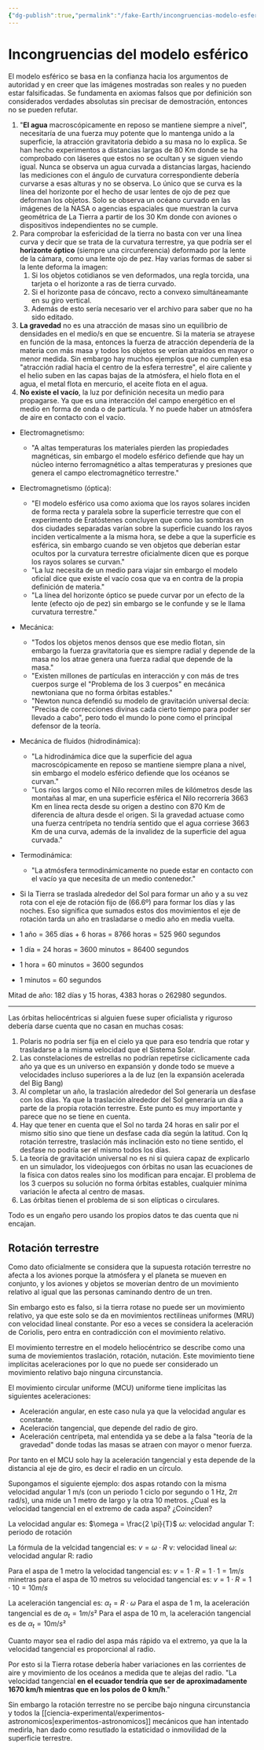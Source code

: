 ```yaml
---
{"dg-publish":true,"permalink":"/fake-Earth/incongruencias-modelo-esferico/"}
---
```


# Incongruencias del modelo esférico

El modelo esférico se basa en la confianza hacia los argumentos de autoridad y en creer que las imágenes mostradas son reales y no pueden estar falsificadas. Se fundamenta en axiomas falsos que por definición son considerados verdades absolutas sin precisar de demostración, entonces no se pueden refutar.
1. "**El agua** macroscópicamente en reposo se mantiene siempre a nivel", necesitaría de una fuerza muy potente que lo mantenga unido a la superficie, la atracción gravitatoria debido a su masa no lo explica. Se han hecho experimentos a distancias largas de 80 Km donde se ha comprobado con láseres que estos no se ocultan y se siguen viendo igual. Nunca se observa un agua curvada a distancias largas, haciendo las mediciones con el ángulo de curvatura correspondiente debería curvarse a esas alturas y no se observa. Lo único que se curva es la línea del horizonte por el hecho de usar lentes de ojo de pez que deforman los objetos. Solo se observa un océano curvado en las imágenes de la NASA o agencias espaciales que muestran la curva geométrica de La Tierra a partir de los 30 Km donde con aviones o dispositivos independientes no se cumple.
2. Para comprobar la esfericidad de la tierra no basta con ver una línea curva y decir que se trata de la curvatura terrestre, ya que podría ser el **horizonte óptico** (siempre una circunferencia) deformado por la lente de la cámara, como una lente ojo de pez. Hay varias formas de saber si la lente deforma la imagen:
	1. Si los objetos cotidianos se ven deformados, una regla torcida, una tarjeta o el horizonte a ras de tierra curvado.
	2. Si el horizonte pasa de cóncavo, recto a convexo simultáneamante en su giro vertical.
	3. Además de esto sería necesario ver el archivo para saber que no ha sido editado.
3. **La gravedad** no es una atracción de masas sino un equilibrio de densidades en el medio/s en que se encuentre. Si la materia se atrayese en función de la masa, entonces la fuerza de atracción dependería de la materia con más masa y todos los objetos se verían atraídos en mayor o menor medida. Sin embargo hay muchos ejemplos que no cumplen esa "atracción radial hacia el centro de la esfera terrestre", el aire caliente y el helio suben en las capas bajas de la atmósfera, el hielo flota en el agua, el metal flota en mercurio, el aceite flota en el agua.
4. **No existe el vacío**, la luz por definición necesita un medio para propagarse. Ya que es una interacción del campo energético en el medio en forma de onda o de partícula. Y no puede haber un atmósfera de aire en contacto con el vacío.

- Electromagnetismo:
	- "A altas temperaturas los materiales pierden las propiedades magnéticas, sin embargo el modelo esférico defiende que hay un núcleo interno ferromagnético a altas temperaturas y presiones que genera el campo electromagnético terrestre."
- Electromagnetismo (óptica):
	- "El modelo esférico usa como axioma que los rayos solares inciden de forma recta y paralela sobre la superficie terrestre que con el experimento de Eratóstenes concluyen que como las sombras en dos ciudades separadas varían sobre la superficie cuando los rayos inciden verticalmente a la misma hora, se debe a que la superficie es esférica, sin embargo cuando se ven objetos que deberían estar ocultos por la curvatura terrestre oficialmente dicen que es porque los rayos solares se curvan."
	- "La luz necesita de un medio para viajar sin embargo el modelo oficial dice que existe el vacío cosa que va en contra de la propia definición de materia."
	- "La línea del horizonte óptico se puede curvar por un efecto de la lente (efecto ojo de pez) sin embargo se le confunde y se le llama curvatura terrestre."
- Mecánica:
	- "Todos los objetos menos densos que ese medio flotan, sin embargo la fuerza gravitatoria que es siempre radial y depende de la masa no los atrae genera una fuerza radial que depende de la masa."
	- "Existen millones de partículas en interacción y con más de tres cuerpos surge el "Problema de los 3 cuerpos" en mecánica newtoniana que no forma órbitas estables."
	- "Newton nunca defendió su modelo de gravitación universal decía: "Precisa de correcciones divinas cada cierto tiempo para poder ser llevado a cabo", pero todo el mundo lo pone como el principal defensor de la teoría.
- Mecánica de fluidos (hidrodinámica):
	- "La hidrodinámica dice que la superficie del agua macroscópicamente en reposo se mantiene siempre plana a nivel, sin embargo el modelo esférico defiende que los océanos se curvan."
	- "Los ríos largos como el Nilo recorren miles de kilómetros desde las montañas al mar, en una superficie esférica el Nilo recorrería 3663 Km en línea recta desde su origen a destino con 870 Km de diferencia de altura desde el origen. Si la gravedad actuase como una fuerza centrípeta no tendría sentido que el agua corriese 3663 Km de una curva, además de la invalidez de la superficie del agua curvada."
- Termodinámica:
	- "La atmósfera termodinámicamente no puede estar en contacto con el vacío ya que necesita de un medio contenedor."

- Si la Tierra se traslada alrededor del Sol para formar un año y a su vez rota con el eje de rotación fijo de (66.6º) para formar los días y las noches. Eso significa que sumados estos dos movimientos el eje de rotación tarda un año en trasladarse o medio año en media vuelta.

- 1 año = 365 días + 6 horas = 8766 horas = 525 960 segundos
- 1 día = 24 horas = 3600 minutos = 86400 segundos
- 1 hora = 60 minutos = 3600 segundos
- 1 minutos = 60 segundos

Mitad de año: 182 días y 15 horas, 4383 horas o 262980 segundos.

---

Las órbitas heliocéntricas si alguien fuese super oficialista y riguroso debería darse cuenta que no casan en muchas cosas:
1. Polaris no podría ser fija en el cielo ya que para eso tendría que rotar y trasladarse a la misma velocidad que el Sistema Solar.
2. Las constelaciones de estrellas no podrían repetirse ciclicamente cada año ya que es un universo en expansión y donde todo se mueve a velocidades incluso superiores a la de luz (en la expansión acelerada del Big Bang)
3. Al completar un año, la traslación alrededor del Sol generaría un desfase con los días. Ya que la traslación alrededor del Sol generaría un día a parte de la propia rotación terrestre. Este punto es muy importante y parece que no se tiene en cuenta. 
4. Hay que tener en cuenta que el Sol no tarda 24 horas en salir por el mismo sitio sino que tiene un desfase cada día según la latitud. Con lq rotación terrestre, traslación más inclinación esto no tiene sentido, el desfase no podría ser el mismo todos los días.
5. La teoría de gravitación universal no es ni si quiera capaz de explicarlo en un simulador, los videojuegos con órbitas no usan las ecuaciones de la física con datos reales sino los modifican para encajar. El problema de los 3 cuerpos su solución no forma órbitas estables, cualquier mínima variación le afecta al centro de masas.
6. Las órbitas tienen el problema de si son elípticas o circulares.

Todo es un engaño pero usando los propios datos te das cuenta que ni encajan.


## Rotación terrestre

Como dato oficialmente se considera que la supuesta rotación terrestre no afecta a los aviones porque la atmósfera y el planeta se mueven en conjunto, y los aviones y objetos se moverían dentro de un movimiento relativo al igual que las personas caminando dentro de un tren.

Sin embargo esto es falso, si la tierra rotase no puede ser un movimiento relativo, ya que este solo se da en movimientos rectilíneas uniformes (MRU) con velocidad lineal constante. Por eso a veces se considera la aceleración de Coriolis, pero entra en contradicción con el movimiento relativo.

El movimiento terrestre en el modelo heliocéntrico se describe como una suma de moviemientos traslación, rotación, nutación. Este movimiento tiene implícitas aceleraciones por lo que no puede ser considerado un movimiento relativo bajo ninguna circunstancia.

El movimiento circular uniforme (MCU) uniforme tiene implícitas las siguientes aceleraciones:
- Aceleración angular, en este caso nula ya que la velocidad angular es constante.
- Aceleración tangencial, que depende del radio de giro.
- Aceleración centrípeta, mal entendida ya se debe a la falsa "teoría de la gravedad" donde todas las masas se atraen con mayor o menor fuerza.

Por tanto en el MCU solo hay la aceleración tangencial y esta depende de la distancia al eje de giro, es decir el radio en un círculo. 

Supongamos el siguiente ejemplo: dos aspas rotando con la misma velocidad angular 1 m/s (con un periodo 1 ciclo por segundo o 1 Hz, $2 \pi$ rad/s), una mide un 1 metro de largo y la otra 10 metros. ¿Cual es la velocidad tangencial en el extremo de cada aspa? ¿Coinciden?

La velocidad angular es:
$\omega = \frac{2 \pi}{T}$
$\omega$: velocidad angular
T: periodo de rotación

La fórmula de la velcidad tangencial es:
$v = \omega \cdot R$
v: velocidad lineal
$\omega$: velocidad angular
R: radio

Para el aspa de 1 metro la velocidad tangencial es:
$v = 1 \cdot R = 1 \cdot 1 = 1 m/s$
minetras para el aspa de 10 metros su velocidad tangencial es:
$v = 1 \cdot R = 1 \cdot 10 = 10 m/s$

La aceleración tangencial es: $\alpha_t = R \cdot \omega$
Para el aspa de 1 m, la aceleración tangencial es de $\alpha_t = 1 m/s²$
Para el aspa de 10 m, la aceleración tangencial es de $\alpha_t = 10 m/s²$

Cuanto mayor sea el radio del aspa más rápido va el extremo, ya que la la velocidad tangencial es proporcional al radio. 

Por esto si la Tierra rotase debería haber variaciones en las corrientes de aire y movimiento de los oceános a medida que te alejas del radio. "La velocidad tangencial **en el ecuador tendría que ser de aproximadamente 1670 km/h mientras que en los polos de 0 km/h**."

Sin embargo la rotación terrestre no se percibe bajo ninguna circunstancia y todos la [[ciencia-experimental/experimentos-astronomicos\|experimentos-astronomicos]] mecánicos que han intentado medirla, han dado como resutlado la estaticidad o inmovilidad de la superficie terrestre.